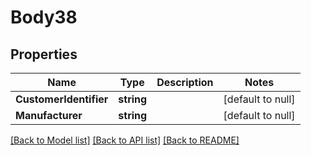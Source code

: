 # Body38

## Properties
Name | Type | Description | Notes
------------ | ------------- | ------------- | -------------
**CustomerIdentifier** | **string** |  | [default to null]
**Manufacturer** | **string** |  | [default to null]

[[Back to Model list]](../README.md#documentation-for-models) [[Back to API list]](../README.md#documentation-for-api-endpoints) [[Back to README]](../README.md)


